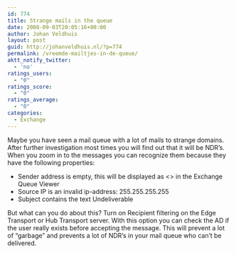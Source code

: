 ```yaml
---
id: 774
title: Strange mails in the queue
date: 2008-09-03T20:05:16+00:00
author: Johan Veldhuis
layout: post
guid: http://johanveldhuis.nl/?p=774
permalink: /vreemde-mailtjes-in-de-queue/
aktt_notify_twitter:
  - 'no'
ratings_users:
  - "0"
ratings_score:
  - "0"
ratings_average:
  - "0"
categories:
  - Exchange
---
```

Maybe you have seen a mail queue with a lot of mails to strange domains. After further investigation most times you will find out that it will be NDR&#8217;s. When you zoom in to the messages you can recognize them because they have the following properties:

  * Sender address is empty, this will be displayed as <> in the Exchange Queue Viewer
  * Source IP is an invalid ip-address: 255.255.255.255
  * Subject contains the text Undeliverable

But what can you do about this? Turn on Recipient filtering on the Edge Transport or Hub Transport server. With this option you can check the AD if the user really exists before accepting the message. This will prevent a lot of &#8220;garbage&#8221; and prevents a lot of NDR&#8217;s in your mail queue who can&#8217;t be delivered.